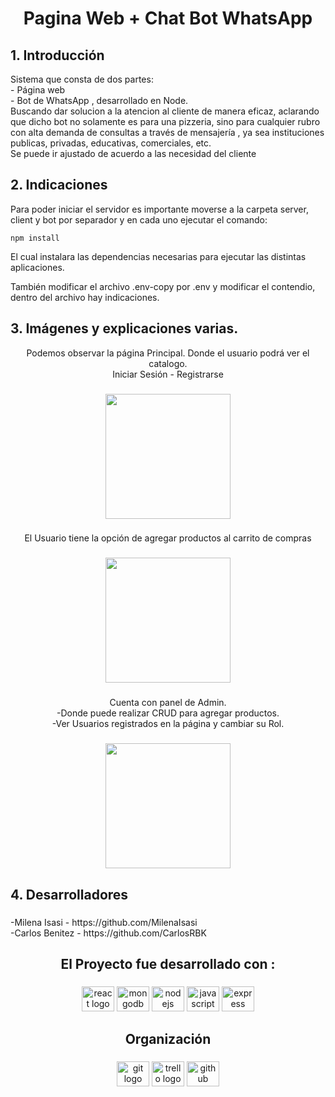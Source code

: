 <h1 align="center">Pagina Web + Chat Bot WhatsApp</h1>

## 1. Introducción

<p align="left">Sistema que consta de dos partes:<br>- Página web<br>- Bot de WhatsApp , desarrollado en Node.<br>Buscando dar solucion a la atencion al cliente de manera eficaz, aclarando que dicho bot no solamente es para una pizzeria, sino para cualquier rubro con alta demanda de consultas a través de mensajería  , ya sea instituciones publicas, privadas, educativas, comerciales, etc. <br>Se puede ir ajustado de acuerdo a las necesidad del cliente</p>

###


## 2. Indicaciones
<p> Para poder iniciar el servidor es importante moverse a la carpeta server, client y bot por separador y en cada uno ejecutar el comando:

`npm install`

El cual instalara las dependencias necesarias para ejecutar las distintas aplicaciones.

También modificar el archivo .env-copy por .env y modificar el contendio, dentro del archivo hay indicaciones.</p>

###

## 3. Imágenes y explicaciones varias.

<p align="center">Podemos observar la página Principal. Donde el usuario podrá ver el catalogo. <br>Iniciar Sesión -  Registrarse</p>

###

<div align="center">
  <img height="200" src="https://i.ibb.co/WtSk4wJ/Captura-de-pantalla-2023-04-17-144534.pnghttps://i.ibb.co/WtSk4wJ/Captura-de-pantalla-2023-04-17-144534.pnghttps://i.ibb.co/WtSk4wJ/Captura-de-pantalla-2023-04-17-144534.png"  />
</div>

###

<p align="center">El Usuario tiene la opción de agregar productos al carrito de compras</p>

###

<div align="center">
  <img height="200" src="https://i.ibb.co/W3D1ryR/Captura-de-pantalla-2023-04-17-150108.png"  />
</div>

###

<p align="center">Cuenta con panel de Admin. <br>-Donde puede realizar CRUD para agregar productos.<br>-Ver Usuarios registrados en la página y cambiar su Rol.</p>

###

<div align="center">
  <img height="200" src="https://i.ibb.co/qkCBbWj/Captura-de-pantalla-2023-04-17-144900.png"  />
</div>



## 4. Desarrolladores

###

<p align="left">-Milena Isasi - https://github.com/MilenaIsasi<br>-Carlos Benitez - https://github.com/CarlosRBK</p>

###

<h2 align="center">El Proyecto fue desarrollado con :</h2>

###

<div align="center">
  <img src="https://cdn.jsdelivr.net/gh/devicons/devicon/icons/react/react-original.svg" height="40" width="52" alt="react logo"  />
  <img src="https://cdn.jsdelivr.net/gh/devicons/devicon/icons/mongodb/mongodb-original.svg" height="40" width="52" alt="mongodb logo"  />
  <img src="https://cdn.jsdelivr.net/gh/devicons/devicon/icons/nodejs/nodejs-original.svg" height="40" width="52" alt="nodejs logo"  />
  <img src="https://cdn.jsdelivr.net/gh/devicons/devicon/icons/javascript/javascript-original.svg" height="40" width="52" alt="javascript logo"  />
  <img src="https://cdn.jsdelivr.net/gh/devicons/devicon/icons/express/express-original.svg" height="40" width="52" alt="express logo"  />
</div>

###

<h2 align="center">Organización</h2>

###

<div align="center">
  <img src="https://cdn.jsdelivr.net/gh/devicons/devicon/icons/git/git-original.svg" height="40" width="52" alt="git logo"  />
  <img src="https://cdn.jsdelivr.net/gh/devicons/devicon/icons/trello/trello-plain.svg" height="40" width="52" alt="trello logo"  />
  <img src="https://cdn.jsdelivr.net/gh/devicons/devicon/icons/github/github-original.svg" height="40" width="52" alt="github logo"  />
</div>

###
